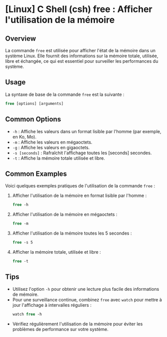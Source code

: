 # [Linux] C Shell (csh) free : Afficher l'utilisation de la mémoire

## Overview
La commande `free` est utilisée pour afficher l'état de la mémoire dans un système Linux. Elle fournit des informations sur la mémoire totale, utilisée, libre et échangée, ce qui est essentiel pour surveiller les performances du système.

## Usage
La syntaxe de base de la commande `free` est la suivante :

```csh
free [options] [arguments]
```

## Common Options
- `-h` : Affiche les valeurs dans un format lisible par l'homme (par exemple, en Ko, Mo).
- `-m` : Affiche les valeurs en mégaoctets.
- `-g` : Affiche les valeurs en gigaoctets.
- `-s [seconds]` : Rafraîchit l'affichage toutes les [seconds] secondes.
- `-t` : Affiche la mémoire totale utilisée et libre.

## Common Examples
Voici quelques exemples pratiques de l'utilisation de la commande `free` :

1. Afficher l'utilisation de la mémoire en format lisible par l'homme :
   ```csh
   free -h
   ```

2. Afficher l'utilisation de la mémoire en mégaoctets :
   ```csh
   free -m
   ```

3. Afficher l'utilisation de la mémoire toutes les 5 secondes :
   ```csh
   free -s 5
   ```

4. Afficher la mémoire totale, utilisée et libre :
   ```csh
   free -t
   ```

## Tips
- Utilisez l'option `-h` pour obtenir une lecture plus facile des informations de mémoire.
- Pour une surveillance continue, combinez `free` avec `watch` pour mettre à jour l'affichage à intervalles réguliers :
  ```csh
  watch free -h
  ```
- Vérifiez régulièrement l'utilisation de la mémoire pour éviter les problèmes de performance sur votre système.